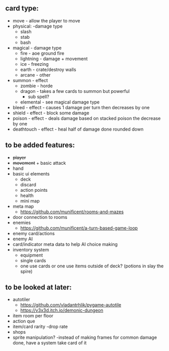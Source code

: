 ## **card type:**
- move - allow the player to move
- physical: -damage type
	- slash
	- stab
	- bash
- magical - damage type
	- fire - aoe ground fire
	- lightning - damage + movement
	- ice - freezing
	- earth - crate/destroy walls
	- arcane - other
- summon - effect
	- zombie - horde
	- dragon - takes a few cards to summon but powerful
		- sub spell?
	- elemental - see magical damage type
- bleed - effect - causes 1 damage per turn then decreases by one
- shield - effect - block some damage
- poison - effect - deals damage based on stacked poison the decrease by one
- deathtouch - effect - heal half of damage done rounded down

## **to be added features:**
- ~~player~~
- ~~movement~~ + basic attack
- hand
- basic ui elements
	- deck
	- discard
	- action points
	- health
	- mini map
- meta map
	- https://github.com/munificent/rooms-and-mazes
- door connection to rooms
- enemies
	- https://github.com/munificent/a-turn-based-game-loop
- enemy card/actions
- enemy AI
- card/indicator meta data to help AI choice making
- inventory system
	- equipment
	- single cards
	- one use cards or one use items outside of deck? (potions in slay the spire)

## **to be looked at later:**
- autotiler
	- https://github.com/vladantrhlik/pygame-autotile
	- https://v3x3d.itch.io/demonic-dungeon
- item room per floor
- action que
- item/card rarity
	-drop rate
- shops
- sprite manipulation?
	-instead of making frames for common damage done, have a system take card of it